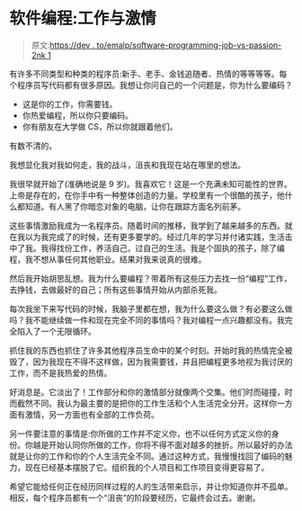 # 软件编程:工作与激情

> 原文:[https://dev . to/emalp/software-programming-job-vs-passion-2nk 1](https://dev.to/emalp/software-programming-job-vs-passion-2nk1)

有许多不同类型和种类的程序员:新手、老手、金钱追随者、热情的等等等等。每个程序员写代码都有很多原因。我想让你问自己的一个问题是，你为什么要编码？

*   这是你的工作，你需要钱。
*   你热爱编程，所以你只要编码。
*   你有朋友在大学做 CS，所以你就跟着他们。

有数不清的。

我想显化我对我如何走，我的战斗，沮丧和我现在站在哪里的想法。

我很早就开始了(准确地说是 9 岁)。我喜欢它！这是一个充满未知可能性的世界。上帝是存在的，在你手中有一种整体创造的力量。学校里有一个很酷的孩子，他什么都知道。有人黑了你暗恋对象的电脑，让你在跟踪方面名列前茅。

这些事情激励我成为一名程序员。随着时间的推移，我学到了越来越多的东西。就在我以为我完成了的时候，还有更多要学的。经过几年的学习并付诸实践，生活击中了我。我得找份工作，养活自己，过自己的生活。我是个固执的孩子，除了编程，我不想从事任何其他职业。结果对我来说真的很难。

然后我开始胡思乱想。我为什么要编程？带着所有这些压力去找一份“编程”工作，去挣钱，去做最好的自己；所有这些事情开始从内部杀死我。

每次我坐下来写代码的时候，我脑子里都在想，我为什么要这么做？有必要这么做吗？我不能继续做一件和现在完全不同的事情吗？我对编程一点兴趣都没有。我完全陷入了一个无限循环。

抓住我的东西也抓住了许多其他程序员生命中的某个时刻。开始时我的热情完全被毁了，因为我现在不得不这样做，因为我需要钱，并且把编程更多地视为我讨厌的工作，而不是我热爱的热情。

好消息是。它淡出了！工作部分和你的激情部分就像两个交集。他们时而碰撞，时而截然不同。我认为最主要的是把你的工作生活和个人生活完全分开。这样你一方面有激情，另一方面也有全部的工作负荷。

另一件要注意的事情是:你所做的工作并不定义你，也不以任何方式定义你的身份。你越是开始认同你所做的工作，你将不得不面对越多的挫折。所以最好的办法就是让你的工作和你的个人生活完全不同。通过这种方式，我慢慢找回了编码的魅力，现在已经基本摆脱了它。组织我的个人项目和工作项目变得更容易了。

希望它能给任何正在经历同样过程的人的生活带来启示，并让你知道你并不孤单。相反，每个程序员都有一个“沮丧”的阶段要经历，它最终会过去。谢谢。